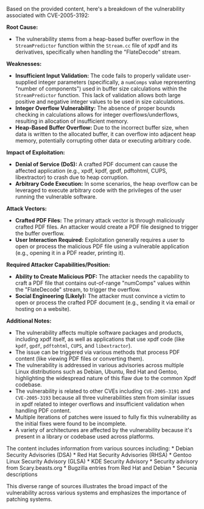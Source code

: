 Based on the provided content, here's a breakdown of the vulnerability associated with CVE-2005-3192:

**Root Cause:**

*   The vulnerability stems from a heap-based buffer overflow in the `StreamPredictor` function within the `Stream.cc` file of xpdf and its derivatives, specifically when handling the "FlateDecode" stream.

**Weaknesses:**

*   **Insufficient Input Validation:** The code fails to properly validate user-supplied integer parameters (specifically, a `numComps` value representing "number of components") used in buffer size calculations within the `StreamPredictor` function. This lack of validation allows both large positive and negative integer values to be used in size calculations.
*   **Integer Overflow Vulnerability:** The absence of proper bounds checking in calculations allows for integer overflows/underflows, resulting in allocation of insufficient memory.
*   **Heap-Based Buffer Overflow:** Due to the incorrect buffer size, when data is written to the allocated buffer, it can overflow into adjacent heap memory, potentially corrupting other data or executing arbitrary code.

**Impact of Exploitation:**

*   **Denial of Service (DoS):** A crafted PDF document can cause the affected application (e.g., xpdf, kpdf, gpdf, pdftohtml, CUPS, libextractor) to crash due to heap corruption.
*   **Arbitrary Code Execution:** In some scenarios, the heap overflow can be leveraged to execute arbitrary code with the privileges of the user running the vulnerable software.

**Attack Vectors:**

*   **Crafted PDF Files:** The primary attack vector is through maliciously crafted PDF files. An attacker would create a PDF file designed to trigger the buffer overflow.
*   **User Interaction Required:** Exploitation generally requires a user to open or process the malicious PDF file using a vulnerable application (e.g., opening it in a PDF reader, printing it).

**Required Attacker Capabilities/Position:**

*   **Ability to Create Malicious PDF:** The attacker needs the capability to craft a PDF file that contains out-of-range "numComps" values within the "FlateDecode" stream, to trigger the overflow.
*   **Social Engineering (Likely):** The attacker must convince a victim to open or process the crafted PDF document (e.g., sending it via email or hosting on a website).

**Additional Notes:**
*   The vulnerability affects multiple software packages and products, including xpdf itself, as well as applications that use xpdf code (like `kpdf`, `gpdf`, `pdftohtml`, `CUPS`, and `libextractor`).
*   The issue can be triggered via various methods that process PDF content (like viewing PDF files or converting them).
*   The vulnerability is addressed in various advisories across multiple Linux distributions such as Debian, Ubuntu, Red Hat and Gentoo, highlighting the widespread nature of this flaw due to the common Xpdf codebase.
* The vulnerability is related to other CVEs including `CVE-2005-3191` and `CVE-2005-3193` because all three vulnerabilities stem from similar issues in xpdf related to integer overflows and insufficient validation when handling PDF content.
* Multiple iterations of patches were issued to fully fix this vulnerability as the initial fixes were found to be incomplete.
* A variety of architectures are affected by the vulnerability because it's present in a library or codebase used across platforms.

The content includes information from various sources including:
    *   Debian Security Advisories (DSA)
    *   Red Hat Security Advisories (RHSA)
    *   Gentoo Linux Security Advisory (GLSA)
    *   KDE Security Advisory
    *   Security advisory from Scary.beasts.org
    *   Bugzilla entries from Red Hat and Debian
    *   Secunia descriptions

This diverse range of sources illustrates the broad impact of the vulnerability across various systems and emphasizes the importance of patching systems.